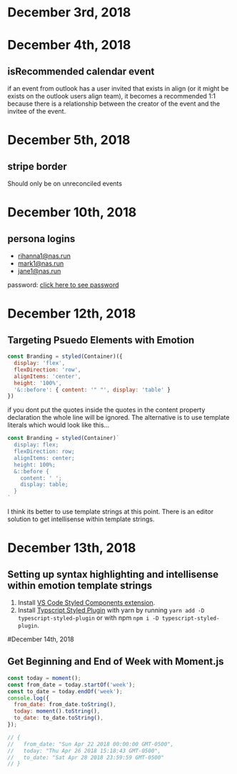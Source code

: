 # December 3rd, 2018

# December 4th, 2018

## isRecommended calendar event

if an event from outlook has a user invited that exists in align (or it might be exists on the outlook users align team), it becomes a recommended 1:1 because there is a relationship between the creator of the event and the invitee of the event.

# December 5th, 2018

## stripe border

Should only be on unreconciled events

# December 10th, 2018

## persona logins

* rihanna1@nas.run
* mark1@nas.run
* jane1@nas.run

password: [click here to see password](https://tannerlabs.slack.com/archives/DDPCBRC91/p1540582298012400)

# December 12th, 2018

## Targeting Psuedo Elements with Emotion

```javascript
const Branding = styled(Container)({
  display: 'flex',
  flexDirection: 'row',
  alignItems: 'center',
  height: '100%',
  '&::before': { content: '" "', display: 'table' }
})
```

if you dont put the quotes inside the quotes in the content property declaration the whole line will be ignored. The alternative is to use template literals which would look like this...

```javascript
const Branding = styled(Container)`
  display: flex;
  flexDirection: row;
  alignItems: center;
  height: 100%;
  &::before {
    content: ' ';
    display: table;
  }
`
```

I think its better to use template strings at this point. There is an editor solution to get intellisense within template strings.

# December 13th, 2018

## Setting up syntax highlighting and intellisense within emotion template strings

1. Install [VS Code Styled Components extension](https://github.com/styled-components/vscode-styled-components).
2. Install [Typscript Styled Plugin](https://github.com/Microsoft/typescript-styled-plugin) with yarn by running `yarn add -D typescript-styled-plugin` or with npm `npm i -D typescript-styled-plugin`.

#December 14th, 2018

## Get Beginning and End of Week with Moment.js

```javascript
const today = moment();
const from_date = today.startOf('week');
const to_date = today.endOf('week');
console.log({
  from_date: from_date.toString(),
  today: moment().toString(),
  to_date: to_date.toString(),
});

// {
//   from_date: "Sun Apr 22 2018 00:00:00 GMT-0500",
//   today: "Thu Apr 26 2018 15:18:43 GMT-0500",
//   to_date: "Sat Apr 28 2018 23:59:59 GMT-0500"
// }
```
